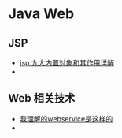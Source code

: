 # Java Web



## JSP

* [jsp 九大内置对象和其作用详解](http://www.cnblogs.com/leirenyuan/p/6016063.html)
* ​





## Web 相关技术

* [我理解的webservice是这样的](http://www.onmpw.com/tm/xwzj/network_45.html)
* ​